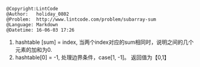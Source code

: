 ```
@Copyright:LintCode
@Author:   holiday_0802
@Problem:  http://www.lintcode.com/problem/subarray-sum
@Language: Markdown
@Datetime: 16-06-03 17:26
```

1. hashtable [sum] = index, 当两个index对应的sum相同时，说明之间的几个元素的加和为0. 
2. hashtable[0] = -1, 处理边界条件，case[1, -1]。 返回值为【0,1】